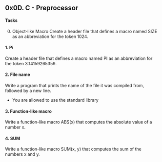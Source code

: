 ## 0x0D. C - Preprocessor

#### Tasks
0. Object-like Macro
Create a header file that defines a macro named SIZE as an abbreviation for the token 1024.

#### 1. Pi
Create a header file that defines a macro named PI as an abbreviation for the token 3.14159265359.

#### 2. File name
Write a program that prints the name of the file it was compiled from, followed by a new line.

- You are allowed to use the standard library

#### 3. Function-like macro
Write a function-like macro ABS(x) that computes the absolute value of a number x.

#### 4. SUM
Write a function-like macro SUM(x, y) that computes the sum of the numbers x and y.





